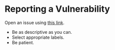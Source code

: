 # Reporting a Vulnerability

Open an issue using [this link](https://github.com/zvonimirr/tenantee/issues/new?assignees=&labels=bug,security&template=bug_report.md&title=Vulnerability:%20).
- Be as descriptive as you can.
- Select appropriate labels.
- Be patient.
